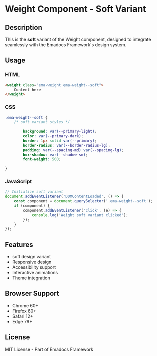 # Weight Component - Soft Variant

## Description
This is the **soft** variant of the Weight component, designed to integrate seamlessly with the Emadocs Framework's design system.

## Usage

### HTML
```html
<weight class="ema-weight ema-weight--soft">
    Content here
</weight>
```

### CSS
```css
.ema-weight--soft {
    /* soft variant styles */
    
        background: var(--primary-light);
        color: var(--primary-dark);
        border: 1px solid var(--primary);
        border-radius: var(--border-radius-lg);
        padding: var(--spacing-md) var(--spacing-lg);
        box-shadow: var(--shadow-sm);
        font-weight: 500;
    
}
```

### JavaScript
```javascript
// Initialize soft variant
document.addEventListener('DOMContentLoaded', () => {
    const component = document.querySelector('.ema-weight--soft');
    if (component) {
        component.addEventListener('click', (e) => {
            console.log('Weight soft variant clicked');
        });
    }
});
```

## Features
- soft design variant
- Responsive design
- Accessibility support
- Interactive animations
- Theme integration

## Browser Support
- Chrome 60+
- Firefox 60+
- Safari 12+
- Edge 79+

## License
MIT License - Part of Emadocs Framework
